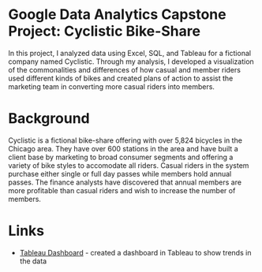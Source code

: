 # Google Data Analytics Capstone Project: Cyclistic Bike-Share

In this project, I analyzed data using Excel, SQL, and Tableau for a fictional company named Cyclistic. Through my analysis, I developed a visualization of the commonalities and differences of how casual and member riders used different kinds of bikes and created plans of action to assist the marketing team in converting more casual riders into members.

# Background

Cyclistic is a fictional bike-share offering with over 5,824 bicycles in the Chicago area. They have over 600 stations in the area and have built a client base by marketing to broad consumer segments and offering a variety of bike styles to accomodate all riders. Casual riders in the system purchase either single or full day passes while members hold annual passes. The finance analysts have discovered that annual members are more profitable than casual riders and wish to increase the number of members.

# Links

* [Tableau Dashboard](https://public.tableau.com/views/GoogleDataAnalyticsCertificateCapstoneProjectCyclistic/Dashboard1?:language=en-US&publish=yes&:display_count=n&:origin=viz_share_link) - created a dashboard in Tableau to show trends in the data
